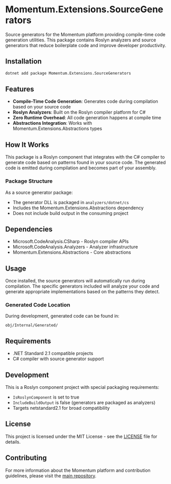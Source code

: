 # Momentum.Extensions.SourceGenerators

Source generators for the Momentum platform providing compile-time code generation utilities. This package contains Roslyn analyzers and source generators that reduce boilerplate code and improve developer productivity.

## Installation

```bash
dotnet add package Momentum.Extensions.SourceGenerators
```

## Features

-   **Compile-Time Code Generation**: Generates code during compilation based on your source code
-   **Roslyn Analyzers**: Built on the Roslyn compiler platform for C#
-   **Zero Runtime Overhead**: All code generation happens at compile time
-   **Abstractions Integration**: Works with Momentum.Extensions.Abstractions types

## How It Works

This package is a Roslyn component that integrates with the C# compiler to generate code based on patterns found in your source code. The generated code is emitted during compilation and becomes part of your assembly.

### Package Structure

As a source generator package:

-   The generator DLL is packaged in `analyzers/dotnet/cs`
-   Includes the Momentum.Extensions.Abstractions dependency
-   Does not include build output in the consuming project

## Dependencies

-   Microsoft.CodeAnalysis.CSharp - Roslyn compiler APIs
-   Microsoft.CodeAnalysis.Analyzers - Analyzer infrastructure
-   Momentum.Extensions.Abstractions - Core abstractions

## Usage

Once installed, the source generators will automatically run during compilation. The specific generators included will analyze your code and generate appropriate implementations based on the patterns they detect.

### Generated Code Location

During development, generated code can be found in:

```
obj/Internal/Generated/
```

## Requirements

-   .NET Standard 2.1 compatible projects
-   C# compiler with source generator support

## Development

This is a Roslyn component project with special packaging requirements:

-   `IsRoslynComponent` is set to true
-   `IncludeBuildOutput` is false (generators are packaged as analyzers)
-   Targets netstandard2.1 for broad compatibility

## License

This project is licensed under the MIT License - see the [LICENSE](https://github.com/vgmello/momentum-sample/blob/main/LICENSE) file for details.

## Contributing

For more information about the Momentum platform and contribution guidelines, please visit the [main repository](https://github.com/vgmello/momentum-sample).
